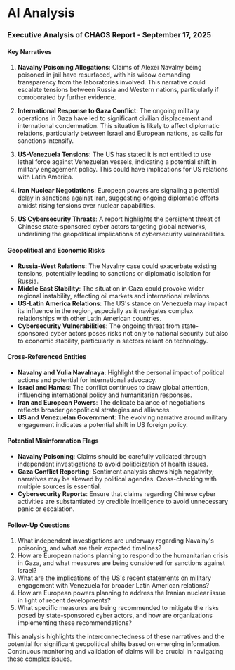 # AI Analysis

### Executive Analysis of CHAOS Report - September 17, 2025

#### Key Narratives
1. **Navalny Poisoning Allegations**: Claims of Alexei Navalny being poisoned in jail have resurfaced, with his widow demanding transparency from the laboratories involved. This narrative could escalate tensions between Russia and Western nations, particularly if corroborated by further evidence.
   
2. **International Response to Gaza Conflict**: The ongoing military operations in Gaza have led to significant civilian displacement and international condemnation. This situation is likely to affect diplomatic relations, particularly between Israel and European nations, as calls for sanctions intensify.

3. **US-Venezuela Tensions**: The US has stated it is not entitled to use lethal force against Venezuelan vessels, indicating a potential shift in military engagement policy. This could have implications for US relations with Latin America.

4. **Iran Nuclear Negotiations**: European powers are signaling a potential delay in sanctions against Iran, suggesting ongoing diplomatic efforts amidst rising tensions over nuclear capabilities.

5. **US Cybersecurity Threats**: A report highlights the persistent threat of Chinese state-sponsored cyber actors targeting global networks, underlining the geopolitical implications of cybersecurity vulnerabilities.

#### Geopolitical and Economic Risks
- **Russia-West Relations**: The Navalny case could exacerbate existing tensions, potentially leading to sanctions or diplomatic isolation for Russia.
- **Middle East Stability**: The situation in Gaza could provoke wider regional instability, affecting oil markets and international relations.
- **US-Latin America Relations**: The US's stance on Venezuela may impact its influence in the region, especially as it navigates complex relationships with other Latin American countries.
- **Cybersecurity Vulnerabilities**: The ongoing threat from state-sponsored cyber actors poses risks not only to national security but also to economic stability, particularly in sectors reliant on technology.

#### Cross-Referenced Entities
- **Navalny and Yulia Navalnaya**: Highlight the personal impact of political actions and potential for international advocacy.
- **Israel and Hamas**: The conflict continues to draw global attention, influencing international policy and humanitarian responses.
- **Iran and European Powers**: The delicate balance of negotiations reflects broader geopolitical strategies and alliances.
- **US and Venezuelan Government**: The evolving narrative around military engagement indicates a potential shift in US foreign policy.

#### Potential Misinformation Flags
- **Navalny Poisoning**: Claims should be carefully validated through independent investigations to avoid politicization of health issues.
- **Gaza Conflict Reporting**: Sentiment analysis shows high negativity; narratives may be skewed by political agendas. Cross-checking with multiple sources is essential.
- **Cybersecurity Reports**: Ensure that claims regarding Chinese cyber activities are substantiated by credible intelligence to avoid unnecessary panic or escalation.

#### Follow-Up Questions
1. What independent investigations are underway regarding Navalny's poisoning, and what are their expected timelines?
2. How are European nations planning to respond to the humanitarian crisis in Gaza, and what measures are being considered for sanctions against Israel?
3. What are the implications of the US's recent statements on military engagement with Venezuela for broader Latin American relations?
4. How are European powers planning to address the Iranian nuclear issue in light of recent developments?
5. What specific measures are being recommended to mitigate the risks posed by state-sponsored cyber actors, and how are organizations implementing these recommendations?

This analysis highlights the interconnectedness of these narratives and the potential for significant geopolitical shifts based on emerging information. Continuous monitoring and validation of claims will be crucial in navigating these complex issues.
